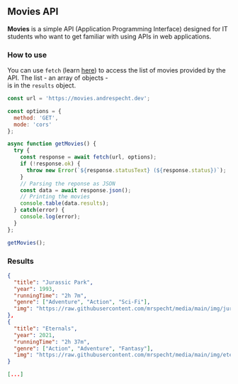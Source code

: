 ## Movies API

**Movies** is a simple API (Application Programming Interface) designed 
for IT students who want to get familiar with using APIs in web applications.

### How to use

You can use ```fetch``` (learn [here](https://github.com/mrspecht/fetch-api)) to 
access the list of movies provided by the API. The list - an array of objects -  
is in the ```results``` object.

```javascript
const url = 'https://movies.andrespecht.dev';

const options = {
  method: 'GET',
  mode: 'cors'
};

async function getMovies() {
  try {
    const response = await fetch(url, options);
    if (!response.ok) {
      throw new Error(`${response.statusText} (${response.status})`);
    }
    // Parsing the reponse as JSON
    const data = await response.json();
    // Printing the movies
    console.table(data.results);
  } catch(error) {
    console.log(error);
  }
};

getMovies();
```

### Results

```json
{
  "title": "Jurassic Park",
  "year": 1993,
  "runningTime": "2h 7m",
  "genre": ["Adventure", "Action", "Sci-Fi"],
  "img": "https://raw.githubusercontent.com/mrspecht/media/main/img/jurassic-park.jpg"
},
{
  "title": "Eternals",
  "year": 2021,
  "runningTime": "2h 37m",
  "genre": ["Action", "Adventure", "Fantasy"],
  "img": "https://raw.githubusercontent.com/mrspecht/media/main/img/eternals.jpg"
}

[...]
```